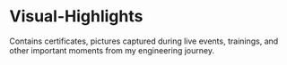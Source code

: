 # Visual-Highlights
Contains certificates, pictures captured during live events, trainings, and other important moments from my engineering journey.
